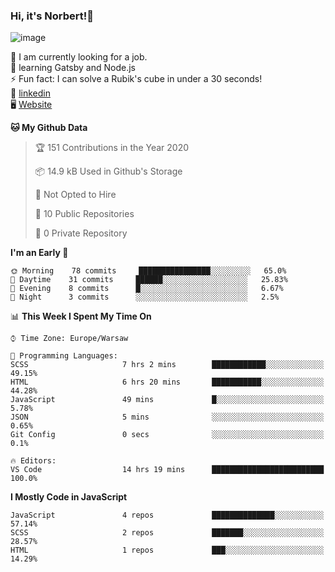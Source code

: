 ### Hi, it's Norbert!👋

![image](https://i.imgur.com/ynNQCJh.png)


🔭 I am currently looking for a job. <br>
🧠 learning Gatsby and Node.js <br>
⚡ Fun fact: I can solve a Rubik's cube in under a 30 seconds! <br>
👔 [linkedin](https://www.linkedin.com/in/norbert-%C5%82uszkiewicz-75b0891b3/) <br>
🖥 [Website](https://norbertluszkiewicz.pl/)<br>


<!--START_SECTION:waka-->
**🐱 My Github Data** 

> 🏆 151 Contributions in the Year 2020
 > 
> 📦 14.9 kB Used in Github's Storage 
 > 
> 🚫 Not Opted to Hire
 > 
> 📜 10 Public Repositories
 > 
> 🔑 0 Private Repository 
 > 
**I'm an Early 🐤** 

```text
🌞 Morning    78 commits     ████████████████░░░░░░░░░   65.0% 
🌆 Daytime    31 commits     ██████░░░░░░░░░░░░░░░░░░░   25.83% 
🌃 Evening    8 commits      █░░░░░░░░░░░░░░░░░░░░░░░░   6.67% 
🌙 Night      3 commits      ░░░░░░░░░░░░░░░░░░░░░░░░░   2.5%

```


📊 **This Week I Spent My Time On** 

```text
⌚︎ Time Zone: Europe/Warsaw

💬 Programming Languages: 
SCSS                     7 hrs 2 mins        ████████████░░░░░░░░░░░░░   49.15% 
HTML                     6 hrs 20 mins       ███████████░░░░░░░░░░░░░░   44.28% 
JavaScript               49 mins             █░░░░░░░░░░░░░░░░░░░░░░░░   5.78% 
JSON                     5 mins              ░░░░░░░░░░░░░░░░░░░░░░░░░   0.65% 
Git Config               0 secs              ░░░░░░░░░░░░░░░░░░░░░░░░░   0.1%

🔥 Editors: 
VS Code                  14 hrs 19 mins      █████████████████████████   100.0%

```

**I Mostly Code in JavaScript** 

```text
JavaScript               4 repos             ██████████████░░░░░░░░░░░   57.14% 
SCSS                     2 repos             ███████░░░░░░░░░░░░░░░░░░   28.57% 
HTML                     1 repos             ███░░░░░░░░░░░░░░░░░░░░░░   14.29%

```



<!--END_SECTION:waka-->
